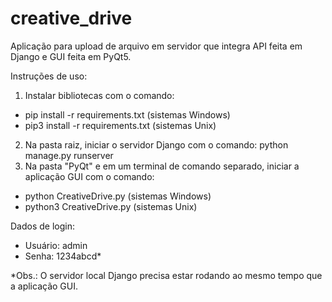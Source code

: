 # creative_drive
 
 Aplicação para upload de arquivo em servidor que integra API feita em Django e GUI feita em PyQt5.

 Instruções de uso:
 1) Instalar bibliotecas com o comando: 
  - pip install -r requirements.txt (sistemas Windows)
  - pip3 install -r requirements.txt (sistemas Unix)
 2) Na pasta raiz, iniciar o servidor Django com o comando: python manage.py runserver
 3) Na pasta "PyQt" e em um terminal de comando separado, iniciar a aplicação GUI com o comando: 
  - python CreativeDrive.py (sistemas Windows)
  - python3 CreativeDrive.py (sistemas Unix)
 
 Dados de login:
  - Usuário: admin
  - Senha: 1234abcd*

*Obs.: O servidor local Django precisa estar rodando ao mesmo tempo que a aplicação GUI.
